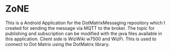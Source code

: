 # ZoNE

This is a Android Application for the DotMatrixMessaging repository which I created for sending the message via MQTT to the broker. The topic for publishing and subscription can be modified with the java files available in this application. Client side is WizWiki w7500 and WizFi. This is used to connect to Dot Matrix using the DotMatrix library.
